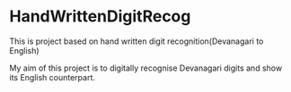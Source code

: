 # HandWrittenDigitRecog
This is project based on hand written digit recognition(Devanagari to English)

My aim of this project is to digitally recognise Devanagari digits and show its English counterpart.
